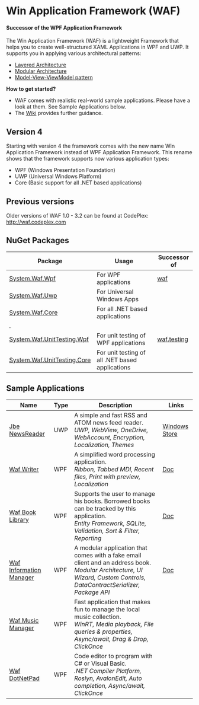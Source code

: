 # Win Application Framework (WAF)
#### Successor of the WPF Application Framework

The Win Application Framework (WAF) is a lightweight Framework that helps you to create well-structured XAML Applications in WPF and UWP. It supports you in applying various architectural patterns:
* [Layered Architecture](https://github.com/jbe2277/waf/wiki/Layered-Architecture)
* [Modular Architecture](https://github.com/jbe2277/waf/wiki/Modular-Architecture)
* [Model-View-ViewModel pattern](https://github.com/jbe2277/waf/wiki/Model-View-ViewModel-Pattern)

**How to get started?**
* WAF comes with realistic real-world sample applications. Please have a look at them. See Sample Applications below.
* The [Wiki](https://github.com/jbe2277/waf/wiki) provides further guidance.

## Version 4

Starting with version 4 the framework comes with the new name Win Application Framework instead of WPF Application Framework. This rename shows that the framework supports now various application types:
-	WPF (Windows Presentation Foundation)
-	UWP (Universal Windows Platform)
-	Core (Basic support for all .NET based applications)

## Previous versions

Older versions of WAF 1.0 - 3.2 can be found at CodePlex: http://waf.codeplex.com

## NuGet Packages

Package | Usage | Successor of
--- | --- | ---
[System.Waf.Wpf](https://www.nuget.org/packages/System.Waf.Wpf) | For WPF applications | [waf](https://www.nuget.org/packages/waf)
[System.Waf.Uwp](https://www.nuget.org/packages/System.Waf.Uwp) | For Universal Windows Apps | 
[System.Waf.Core](https://www.nuget.org/packages/System.Waf.Core) | For all .NET based applications | 
. |  | 
[System.Waf.UnitTesting.Wpf](https://www.nuget.org/packages/System.Waf.UnitTesting.Wpf) | For unit testing of WPF applications | [waf.testing](https://www.nuget.org/packages/waf.testing)
[System.Waf.UnitTesting.Core](https://www.nuget.org/packages/System.Waf.UnitTesting.Core) | For unit testing of all .NET based applications | 

## Sample Applications
Name | Type | Description | Links
--- | --- | --- | ---
[Jbe NewsReader](https://github.com/jbe2277/waf/tree/master/src/NewsReader) | UWP | A simple and fast RSS and ATOM news feed reader.<br/>*UWP, WebView, OneDrive, WebAccount, Encryption, Localization, Themes*| [Windows Store](https://www.microsoft.com/store/apps/jbe-newsreader/9nblggh4p3b6)
[Waf Writer](https://github.com/jbe2277/waf/tree/master/src/System.Waf/Samples/Writer) | WPF | A simplified word processing application.<br/>*Ribbon, Tabbed MDI, Recent files, Print with preview, Localization* | [Doc](https://github.com/jbe2277/waf/blob/master/src/System.Waf/Samples/Writer/Writer.docx?raw=true)
[Waf Book Library](https://github.com/jbe2277/waf/tree/master/src/System.Waf/Samples/BookLibrary) | WPF | Supports the user to manage his books. Borrowed books can be tracked by this application.<br/>*Entity Framework, SQLite, Validation, Sort & Filter, Reporting* | [Doc](https://github.com/jbe2277/waf/blob/master/src/System.Waf/Samples/BookLibrary/BookLibrary.docx?raw=true)
[Waf Information Manager](https://github.com/jbe2277/waf/tree/master/src/System.Waf/Samples/InformationManager) | WPF | A modular application that comes with a fake email client and an address book.<br/>*Modular Architecture, UI Wizard, Custom Controls, DataContractSerializer, Package API* | [Doc](https://github.com/jbe2277/waf/blob/master/src/System.Waf/Samples/InformationManager/InformationManager.docx?raw=true)
[Waf Music Manager](http://jbe2277.github.io/musicmanager/) | WPF | Fast application that makes fun to manage the local music collection.<br/>*WinRT, Media playback, File queries & properties, Async/await, Drag & Drop, ClickOnce* |
[Waf DotNetPad](http://jbe2277.github.io/dotnetpad) | WPF | Code editor to program with C# or Visual Basic.<br/>*.NET Compiler Platform, Roslyn, AvalonEdit, Auto completion, Async/await, ClickOnce* |
